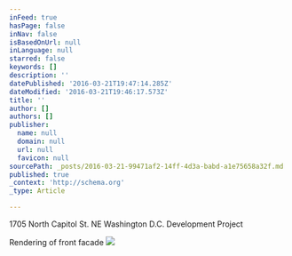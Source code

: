 ```yaml
---
inFeed: true
hasPage: false
inNav: false
isBasedOnUrl: null
inLanguage: null
starred: false
keywords: []
description: ''
datePublished: '2016-03-21T19:47:14.285Z'
dateModified: '2016-03-21T19:46:17.573Z'
title: ''
author: []
authors: []
publisher:
  name: null
  domain: null
  url: null
  favicon: null
sourcePath: _posts/2016-03-21-99471af2-14ff-4d3a-babd-a1e75658a32f.md
published: true
_context: 'http://schema.org'
_type: Article

---
```

1705 North Capitol St. NE Washington D.C. Development Project

Rendering of front facade ![](https://the-grid-user-content.s3-us-west-2.amazonaws.com/11861fb9-ed31-4736-b7c4-c2beb4ee7141.png)